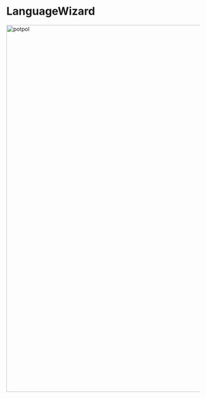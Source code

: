 # LanguageWizard
<img width="959" alt="potpol" src="https://user-images.githubusercontent.com/93169318/205241633-0cf8ec29-2ee3-4797-b8fe-b4882bc3a7c0.png">
